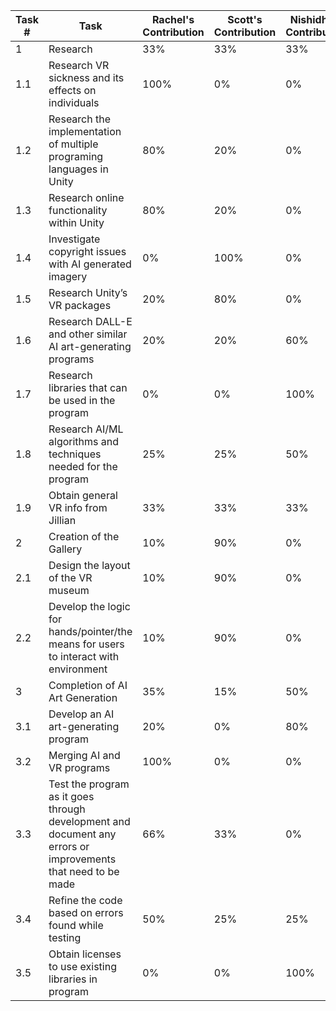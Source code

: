 | Task # | Task                   | Rachel's Contribution | Scott's Contribution | Nishidha's Contribution | 
| ------ | ---------------------- | --------------------- | -------------------- | ----------------------- |
| 1      | Research | 33% | 33% | 33% |
| 1.1    | Research VR sickness and its effects on individuals | 100% | 0% | 0% |
| 1.2    | Research the implementation of multiple programing languages in Unity | 80% | 20% | 0% |
| 1.3    | Research online functionality within Unity | 80% | 20% | 0% |
| 1.4    | Investigate copyright issues with AI generated imagery | 0% | 100% | 0% |
| 1.5    | Research Unity’s VR packages | 20% | 80% | 0% |
| 1.6    | Research DALL-E and other similar AI art-generating programs | 20% | 20% | 60% |
| 1.7    | Research libraries that can be used in the program | 0% | 0% | 100% |
| 1.8    | Research AI/ML algorithms and techniques needed for the program | 25% | 25% | 50% |
| 1.9    | Obtain general VR info from Jillian | 33% | 33% | 33% |
| 2      | Creation of the Gallery | 10% | 90% | 0% |
| 2.1    | Design the layout of the VR museum | 10% | 90% | 0% |
| 2.2    | Develop the logic for hands/pointer/the means for users to interact with environment | 10% | 90% | 0% |
| 3      | Completion of AI Art Generation | 35% | 15% | 50% |
| 3.1    | Develop an AI art-generating program | 20% | 0% | 80% |
| 3.2    | Merging AI and VR programs | 100% | 0% | 0% |
| 3.3    | Test the program as it goes through development and document any errors or improvements that need to be made | 66% | 33% | 0% |
| 3.4    | Refine the code based on errors found while testing | 50% | 25% | 25% |
| 3.5    | Obtain licenses to use existing libraries in program | 0% | 0% | 100% |
